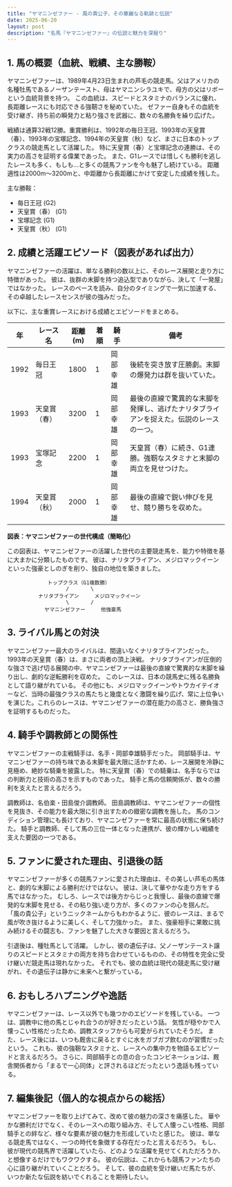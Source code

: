 ```yaml
---
title: "ヤマニンゼファー - 風の貴公子、その華麗なる軌跡と伝説"
date: 2025-06-20
layout: post
description: "名馬『ヤマニンゼファー』の伝説と魅力を深堀り"
---
```


## 1. 馬の概要（血統、戦績、主な勝鞍）

ヤマニンゼファーは、1989年4月23日生まれの芦毛の競走馬。父はアメリカの名種牡馬であるノーザンテースト、母はヤマニンシラユキで、母方の父はリボーという血統背景を持つ。  この血統は、スピードとスタミナのバランスに優れ、長距離レースにも対応できる強靭さを秘めていた。  ゼファー自身もその血統を受け継ぎ、持ち前の瞬発力と粘り強さを武器に、数々の名勝負を繰り広げた。

戦績は通算32戦12勝。重賞勝利は、1992年の毎日王冠、1993年の天皇賞（春）、1993年の宝塚記念、1994年の天皇賞（秋）など、まさに日本のトップクラスの競走馬として活躍した。  特に天皇賞（春）と宝塚記念の連勝は、その実力の高さを証明する偉業であった。  また、G1レースでは惜しくも勝利を逃したレースも多く、もしも…と多くの競馬ファンを今も魅了し続けている。  距離適性は2000m～3200mと、中距離から長距離にかけて安定した成績を残した。

主な勝鞍：

* 毎日王冠 (G2)
* 天皇賞（春） (G1)
* 宝塚記念 (G1)
* 天皇賞（秋） (G1)


## 2. 成績と活躍エピソード（図表があれば出力）

ヤマニンゼファーの活躍は、単なる勝利の数以上に、そのレース展開と走り方に特徴があった。  彼は、抜群の末脚を持つ追込型でありながら、決して「一発屋」ではなかった。  レースのペースを読み、自分のタイミングで一気に加速する、その卓越したレースセンスが彼の強みだった。

以下に、主な重賞レースにおける成績とエピソードをまとめる。

| 年 | レース名         | 距離(m) | 着順 | 騎手      | 備考                                                                     |
|---|-----------------|----------|-----|-----------|--------------------------------------------------------------------------|
| 1992 | 毎日王冠         | 1800     | 1   | 岡部幸雄   | 後続を突き放す圧勝劇。末脚の爆発力は群を抜いていた。                         |
| 1993 | 天皇賞（春）     | 3200     | 1   | 岡部幸雄   | 最後の直線で驚異的な末脚を発揮し、逃げたナリタブライアンを捉えた。伝説のレースの一つ。 |
| 1993 | 宝塚記念         | 2200     | 1   | 岡部幸雄   | 天皇賞（春）に続き、G1連勝。強靭なスタミナと末脚の両立を見せつけた。           |
| 1994 | 天皇賞（秋）     | 2000     | 1   | 岡部幸雄   | 最後の直線で鋭い伸びを見せ、競り勝ちを収めた。                               |


**図表：ヤマニンゼファーの世代構成（簡略化）**

この図表は、ヤマニンゼファーの活躍した世代の主要競走馬を、能力や特徴を基に大まかに分類したものです。  彼は、ナリタブライアン、メジロマックイーンといった強豪としのぎを削り、独自の地位を築きました。

```
             トップクラス（G1複数勝）
                   /       \
          ナリタブライアン     メジロマックイーン
                   \       /
            ヤマニンゼファー     他強豪馬
```


## 3. ライバル馬との対決

ヤマニンゼファー最大のライバルは、間違いなくナリタブライアンだった。  1993年の天皇賞（春）は、まさに両者の頂上決戦。  ナリタブライアンが圧倒的な強さで逃げ切る展開の中、ヤマニンゼファーは最後の直線で驚異的な末脚を繰り出し、劇的な逆転勝利を収めた。  このレースは、日本の競馬史に残る名勝負として語り継がれている。  その他にも、メジロマックイーンやトウカイテイオーなど、当時の最強クラスの馬たちと幾度となく激闘を繰り広げ、常に上位争いを演じた。これらのレースは、ヤマニンゼファーの潜在能力の高さと、勝負強さを証明するものだった。


## 4. 騎手や調教師との関係性

ヤマニンゼファーの主戦騎手は、名手・岡部幸雄騎手だった。  岡部騎手は、ヤマニンゼファーの持ち味である末脚を最大限に活かすため、レース展開を冷静に見極め、絶妙な騎乗を披露した。  特に天皇賞（春）での騎乗は、名手ならではの判断力と技術の高さを示すものであった。  騎手と馬の信頼関係が、数々の勝利を支えたと言えるだろう。

調教師は、名伯楽・田島俊介調教師。  田島調教師は、ヤマニンゼファーの個性を見抜き、その能力を最大限に引き出すための緻密な調教を施した。  馬のコンディション管理にも長けており、ヤマニンゼファーを常に最高の状態に保ち続けた。  騎手と調教師、そして馬の三位一体となった連携が、彼の輝かしい戦績を支えた要因の一つである。


## 5. ファンに愛された理由、引退後の話

ヤマニンゼファーが多くの競馬ファンに愛された理由は、その美しい芦毛の馬体と、劇的な末脚による勝利だけではない。  彼は、決して華やかな走り方をする馬ではなかった。  むしろ、レースでは後方からじっと我慢し、最後の直線で爆発的な末脚を見せる、その粘り強い走り方が、多くのファンの心を掴んだ。  「風の貴公子」というニックネームからもわかるように、彼のレースは、まるで風が吹き抜けるように美しく、そして力強かった。  また、強豪相手に果敢に挑み続けるその闘志も、ファンを魅了した大きな要因と言えるだろう。

引退後は、種牡馬として活躍。  しかし、彼の遺伝子は、父ノーザンテースト譲りのスピードとスタミナの両方を持ち合わせているものの、その特性を完全に受け継いだ競走馬は現れなかった。  それでも、彼の血統は現代の競走馬に受け継がれ、その遺伝子は静かに未来へと繋がっている。


## 6. おもしろハプニングや逸話

ヤマニンゼファーは、レース以外でも幾つかのエピソードを残している。  一つは、調教中に他の馬とじゃれ合うのが好きだったという話。  気性が穏やかで人懐っこい性格だったため、調教スタッフからも可愛がられていたそうだ。  また、レース後には、いつも厩舎に戻るとすぐに水をガブガブ飲むのが習慣だったという。  これも、彼の強靭なスタミナと、レースへの集中力を物語るエピソードと言えるだろう。  さらに、岡部騎手との息の合ったコンビネーションは、厩舎関係者から「まるで一心同体」と評されるほどだったという逸話も残っている。


## 7. 編集後記（個人的な視点からの総括）

ヤマニンゼファーを取り上げてみて、改めて彼の魅力の深さを痛感した。  華やかな勝利だけでなく、そのレースへの取り組み方、そして人懐っこい性格、岡部騎手との絆など、様々な要素が彼の魅力を形成していたと感じた。  彼は、単なる競走馬ではなく、一つの時代を象徴する存在だったと言えるだろう。  もし、彼が現代の競馬界で活躍していたら、どのような活躍を見せてくれただろうか、と想像するだけでもワクワクする。  彼の伝説は、これからも競馬ファンたちの心に語り継がれていくことだろう。  そして、彼の血統を受け継いだ馬たちが、いつか新たな伝説を紡いでくれることを期待したい。
